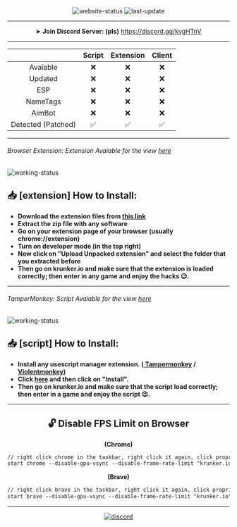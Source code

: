 <p align="center">
<img align="center" alt="website-status" src="https://img.shields.io/website?down_color=lightgrey&down_message=offline&label=krunker%20status%3A&style=for-the-badge&up_color=45d111&up_message=online&url=https%3A%2F%2Fkrunker.io"></img>
<img align="center" alt="last-update" src="https://img.shields.io/github/last-commit/AnonHexo/Krunker?color=45d111&label=last%20hack%20update%3A&style=for-the-badge"></img>
</p>
<!-- <p align="center">
<img align="center" alt="working-status" src="https://img.shields.io/badge/-hack%20working-00ff00?logo=v&logoColor=white&style=for-the-badge"></img>
<img align="center" alt="working-status" src="https://img.shields.io/badge/-hack%20not%20working-ff0000?logo=nutanix&style=for-the-badge"></img>
</p> -->

<div align="center">

___________________________________________

➤ **Join Discord Server: (pls)**
https://discord.gg/kvgHTnV

___________________________________________

|   | Script | Extension | Client |
| :-: | :-: | :-: | :-: |
| Avaiable | ❌ | ❌ | ❌ |
| Updated | ❌ | ❌ | ❌ |
| ESP | ❌ | ❌ | ❌ |
| NameTags | ❌ | ❌ | ❌ |
| AimBot | ❌ | ❌ | ❌ |
| Detected (Patched) | ✅ | ✅ | ✅ |

___________________________________________

</div>

###### Browser Extension: _Extension Avaiable for the view_ <a href="https://github.com/AnonHexo/Krunker/tree/master/extension">here</a>

<img align="center" alt="working-status" src="https://img.shields.io/badge/-hack%20not%20working-ff0000?logo=nutanix&style=for-the-badge"></img>

## 📥 [extension] How to Install:

- **Download the extension files from <a href="https://github.com/AnonHexo/krunker-extension/archive/master.zip">this link</a>**
- **Extract the zip file with any software**
- **Go on your extension page of your browser (usually chrome://extension)** <br>
- **Turn on developer mode (in the top right)** <br>
- **Now click on "Upload Unpacked extension" and select the folder that you extracted before**
- **Then go on krunker.io and make sure that the extension is loaded correctly; then enter in any game and enjoy the hacks 😉.** <br>
___________________________________________

###### TamperMonkey: _Script Avaiable for the view_  <a href="https://github.com/AnonHexo/Krunker/tree/master/script">here</a>

<img align="center" alt="working-status" src="https://img.shields.io/badge/-hack%20not%20working-ff0000?logo=nutanix&style=for-the-badge"></img>

## 📥 [script] How to Install:

- **Install any usescript manager extension. (<a href="https://chrome.google.com/webstore/detail/tampermonkey/dhdgffkkebhmkfjojejmpbldmpobfkfo?hl=en"> Tampermonkey</a> / <a href="https://chrome.google.com/webstore/detail/violentmonkey/jinjaccalgkegednnccohejagnlnfdag?hl=en">Violentmonkey</a>)**<br>
- **Click <a href="https://github.com/AnonHexo/Krunker/raw/master/script/script.user.js">here</a> and then click on "Install".** <br>
- **Then go on krunker.io and make sure that the script load correctly; then enter in a game and enjoy the script 😉.** <br>
___________________________________________

<div align="center">

## 🔓 Disable FPS Limit on Browser

**(Chrome)**
```diff
// right click chrome in the taskbar, right click it again, click proprieties and add this code out of the quotations mark (")
start chrome --disable-gpu-vsync --disable-frame-rate-limit "krunker.io" 
```

**(Brave)**
```diff
// right click brave in the taskbar, right click it again, click proprieties and add this code out of the quotations mark (")
start brave --disable-gpu-vsync --disable-frame-rate-limit "krunker.io" 
```
---
<a href="https://discord.gg/kvgHTnV"><img align="center" alt="discord" src="https://img.shields.io/discord/680426147565404165?label=discord%20server&style=for-the-badge"></a>
</div>

